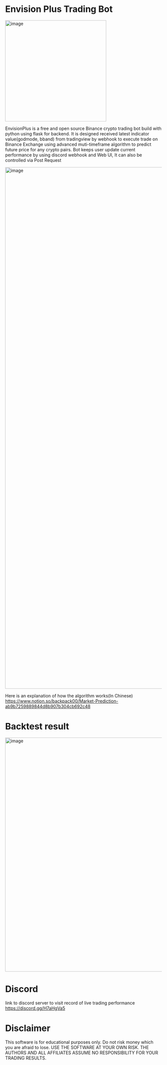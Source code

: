 # Envision Plus Trading Bot
<img width="325" alt="image" src="https://user-images.githubusercontent.com/71382503/161506491-3d422eee-8424-492f-87de-669b9ecb5eac.png">


EnvisionPlus is a free and open source Binance crypto trading bot build with python using flask for backend. It is designed received latest indicator value(godmode, bband) from tradingview by webhook to execute trade on Binance Exchange using advanced muti-timeframe algorithm to predict future price for any crypto pairs. Bot keeps user update current performance by using discord webhook and Web UI, It can also be  controlled via Post Request

<img width="1676" alt="image" src="https://user-images.githubusercontent.com/71382503/161508199-6083fe28-a5eb-4381-95d0-c7fcc61bea04.png">

Here is an explanation of how the algorithm works(In Chinese) https://www.notion.so/backpack00/Market-Prediction-ab9b7259889844d8b907b304cb692c48

# Backtest result
<img width="752" alt="image" src="https://user-images.githubusercontent.com/71382503/161512402-e62901fd-8005-49e4-9a20-60530e0c68dd.png">


# Discord 
link to discord server to visit record of live trading performance https://discord.gg/H7aHgVa5



# Disclaimer
This software is for educational purposes only. Do not risk money which you are afraid to lose. USE THE SOFTWARE AT YOUR OWN RISK. THE AUTHORS AND ALL AFFILIATES ASSUME NO RESPONSIBILITY FOR YOUR TRADING RESULTS.

